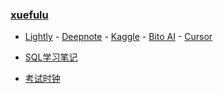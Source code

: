 ### **[xuefulu](http://xuefulu.com/)**

+ [Lightly](https://lightly.teamcode.com/login) - [Deepnote](https://deepnote.com/sign-in) - [Kaggle](https://www.kaggle.com/) - [Bito AI](https://alpha.bito.co/bitoai/) - [Cursor](https://www.cursor.so/)

+ [SQL学习笔记](https://docs.qq.com/doc/DV3VqVVpNcXRBRFZ6?&u=c70a4279e8054beba0fa48c37c0580d3)

+ [考试时钟](http://508cst.gcu.edu.cn/clock/)

